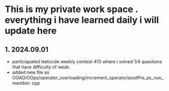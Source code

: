 <h1>This is my private work space .  everything i have learned daily i will update here </h1>

<h2> 1. 2024.09.01 </h2>
<ul>
<li>
 particiapated leetocde weekly contest-413 where i solved 1/4 questions that have difficulty of weak.
 </li>
 <li>
 added new file as OOAD/OOps/operator_overloading/increment_operator/postPre_as_non_member.
cpp
</li>                                
</ul>